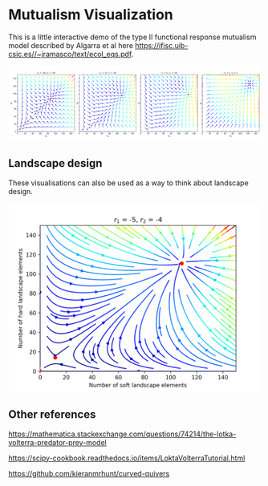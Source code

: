 # Mutualism Visualization

This is a little interactive demo of the type II functional response mutualism model described by Algarra et al 
here https://ifisc.uib-csic.es//~jramasco/text/ecol_eqs.pdf.

![fig1 of paper](paper_figure_1.png)

## Landscape design

These visualisations can also be used as a way to think about landscape design.

![landscape design streams](landscape_images/stream_mutual_dependence.png)

## Other references
https://mathematica.stackexchange.com/questions/74214/the-lotka-volterra-predator-prey-model

https://scipy-cookbook.readthedocs.io/items/LoktaVolterraTutorial.html

https://github.com/kieranmrhunt/curved-quivers